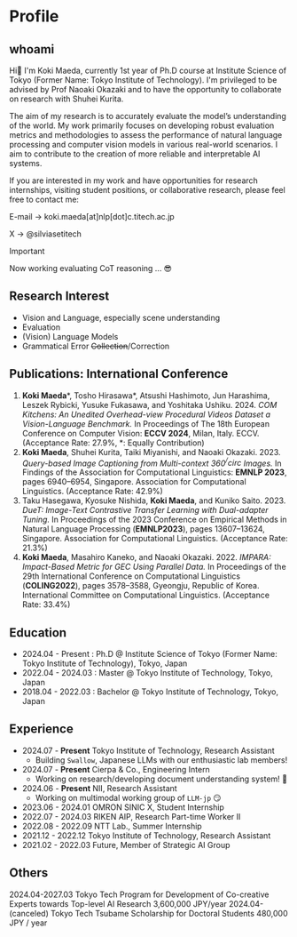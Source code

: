 # Profile

## whoami 

Hi👋 I'm Koki Maeda, currently 1st year of Ph.D course at Institute Science of Tokyo (Former Name: Tokyo Institute of Technology). I'm privileged to be advised by Prof Naoaki Okazaki and to have the opportunity to collaborate on research with Shuhei Kurita. 

The aim of my research is to accurately evaluate the model’s understanding of the world. My work primarily focuses on developing robust evaluation metrics and methodologies to assess the performance of natural language processing and computer vision models in various real-world scenarios. I aim to contribute to the creation of more reliable and interpretable AI systems.

If you are interested in my work and have opportunities for research internships, visiting student positions, or collaborative research, please feel free to contact me:

E-mail -> koki.maeda[at]nlp[dot]c.titech.ac.jp

X -> @silviasetitech


> [!IMPORTANT]
> Now working evaluating CoT reasoning ... 😎

## Research Interest

- Vision and Language, especially scene understanding
- Evaluation
- (Vision) Language Models
- Grammatical Error ~~Collection~~/Correction

## Publications: International Conference

1. **Koki Maeda***, Tosho Hirasawa*, Atsushi Hashimoto, Jun Harashima, Leszek Rybicki, Yusuke Fukasawa, and Yoshitaka Ushiku. 2024. _COM Kitchens: An Unedited Overhead-view Procedural Videos Dataset a Vision-Language Benchmark._ In Proceedings of The 18th European Conference on Computer Vision: **ECCV 2024**, Milan, Italy. ECCV.  (Acceptance Rate: 27.9%, *: Equally Contribution)
2. **Koki Maeda**, Shuhei Kurita, Taiki Miyanishi, and Naoaki Okazaki. 2023. _Query-based Image Captioning from Multi-context 360$^/circ$ Images._ In Findings of the Association for Computational Linguistics: **EMNLP 2023**, pages 6940–6954, Singapore. Association for Computational Linguistics.  (Acceptance Rate: 42.9%)
3. Taku Hasegawa, Kyosuke Nishida, **Koki Maeda**, and Kuniko Saito. 2023. _DueT: Image-Text Contrastive Transfer Learning with Dual-adapter Tuning._ In Proceedings of the 2023 Conference on Empirical Methods in Natural Language Processing (**EMNLP2023**), pages 13607–13624, Singapore. Association for Computational Linguistics.  (Acceptance Rate: 21.3%)
4. **Koki Maeda**, Masahiro Kaneko, and Naoaki Okazaki. 2022. _IMPARA: Impact-Based Metric for GEC Using Parallel Data._ In Proceedings of the 29th International Conference on Computational Linguistics (**COLING2022**), pages 3578–3588, Gyeongju, Republic of Korea. International Committee on Computational Linguistics.  (Acceptance Rate: 33.4%)

## Education

- 2024.04 - Present : Ph.D @ Institute Science of Tokyo (Former Name: Tokyo Institute of Technology), Tokyo, Japan
- 2022.04 - 2024.03 :	Master @ Tokyo Institute of Technology, Tokyo, Japan
- 2018.04 - 2022.03 :	Bachelor @ Tokyo Institute of Technology, Tokyo, Japan

## Experience

- 2024.07 - **Present**   Tokyo Institute of Technology, 		Research Assistant
  - Building ``Swallow``, Japanese LLMs with our enthusiastic lab members!
- 2024.07 - **Present** 	Cierpa & Co.,			Engineering Intern
  - Working on research/developing document understanding system! 📔
- 2024.06 - **Present** 	NII,							Research Assistant
  - Working on multimodal working group of ``LLM-jp`` 😏
- 2023.06 - 2024.01 	OMRON SINIC X,		Student Internship
- 2022.07 - 2024.03 	RIKEN AIP, 				Research Part-time Worker II
- 2022.08 - 2022.09   NTT Lab.,						Summer Internship
- 2021.12 - 2022.12   Tokyo Institute of Technology, 		Research Assistant
- 2021.02 - 2022.03   Future, 						Member of Strategic AI Group

## Others

2024.04-2027.03		Tokyo Tech Program for Development of Co-creative Experts towards Top-level AI Research 3,600,000 JPY/year
2024.04-(canceled)		Tokyo Tech Tsubame Scholarship for Doctoral Students 480,000 JPY / year
